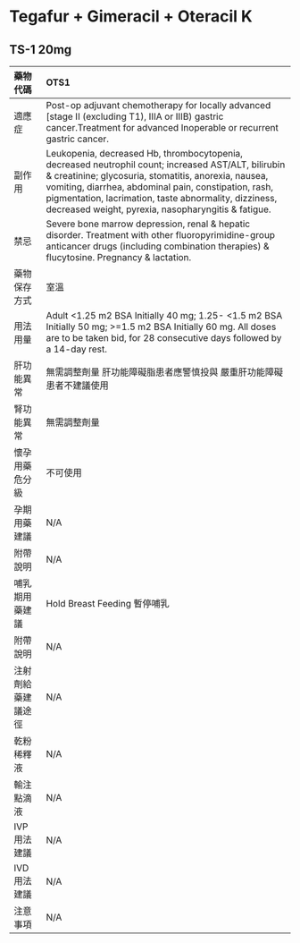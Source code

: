 # Tegafur + Gimeracil + Oteracil  K

## TS-1 20mg

| 藥物代碼           | OTS1                                                                                                                                                                                                                                                                                                                                |
|:-------------------|:------------------------------------------------------------------------------------------------------------------------------------------------------------------------------------------------------------------------------------------------------------------------------------------------------------------------------------|
| 適應症             | Post-op adjuvant chemotherapy for locally advanced [stage II (excluding T1), IIIA or IIIB) gastric cancer.Treatment for advanced Inoperable or recurrent gastric cancer.                                                                                                                                                            |
| 副作用             | Leukopenia, decreased Hb, thrombocytopenia, decreased neutrophil count; increased AST/ALT, bilirubin & creatinine; glycosuria, stomatitis, anorexia, nausea, vomiting, diarrhea, abdominal pain, constipation, rash, pigmentation, lacrimation, taste abnormality, dizziness, decreased weight, pyrexia, nasopharyngitis & fatigue. |
| 禁忌               | Severe bone marrow depression, renal & hepatic disorder. Treatment with other fluoropyrimidine-group anticancer drugs (including combination therapies) & flucytosine. Pregnancy & lactation.                                                                                                                                       |
| 藥物保存方式       | 室溫                                                                                                                                                                                                                                                                                                                                |
| 用法用量           | Adult <1.25 m2 BSA Initially 40 mg; 1.25- <1.5 m2 BSA Initially 50 mg; >=1.5 m2 BSA Initially 60 mg. All doses are to be taken bid, for 28 consecutive days followed by a 14-day rest.                                                                                                                                              |
| 肝功能異常         | 無需調整劑量  肝功能障礙脂患者應警慎投與 嚴重肝功能障礙患者不建議使用                                                                                                                                                                                                                                                               |
| 腎功能異常         | 無需調整劑量                                                                                                                                                                                                                                                                                                                        |
| 懷孕用藥危分級     | 不可使用                                                                                                                                                                                                                                                                                                                            |
| 孕期用藥建議       | N/A                                                                                                                                                                                                                                                                                                                                 |
| 附帶說明           | N/A                                                                                                                                                                                                                                                                                                                                 |
| 哺乳期用藥建議     | Hold Breast Feeding 暫停哺乳                                                                                                                                                                                                                                                                                                        |
| 附帶說明           | N/A                                                                                                                                                                                                                                                                                                                                 |
| 注射劑給藥建議途徑 | N/A                                                                                                                                                                                                                                                                                                                                 |
| 乾粉稀釋液         | N/A                                                                                                                                                                                                                                                                                                                                 |
| 輸注點滴液         | N/A                                                                                                                                                                                                                                                                                                                                 |
| IVP 用法建議       | N/A                                                                                                                                                                                                                                                                                                                                 |
| IVD 用法建議       | N/A                                                                                                                                                                                                                                                                                                                                 |
| 注意事項           | N/A                                                                                                                                                                                                                                                                                                                                 |

